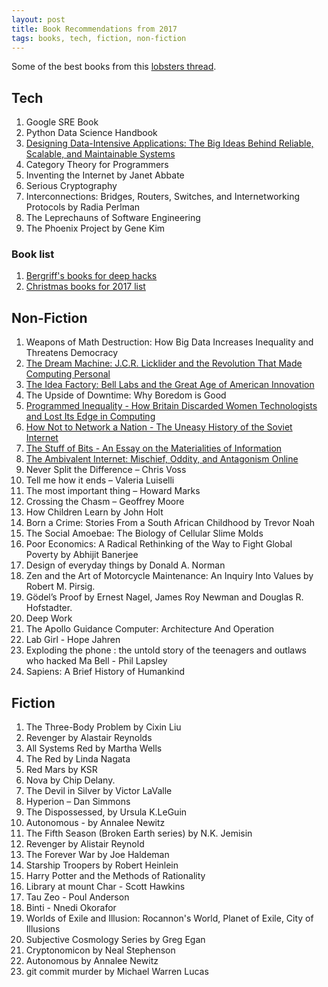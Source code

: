 ```yaml
---
layout: post
title: Book Recommendations from 2017
tags: books, tech, fiction, non-fiction
---
```


Some of the best books from this [lobsters thread](https://lobste.rs/s/i9s39q/best_books_you_have_read_2017).

## Tech

1. Google SRE Book
2. Python Data Science Handbook
3. [Designing Data-Intensive Applications: The Big Ideas Behind Reliable, Scalable, and Maintainable Systems](https://www.amazon.in/Designing-Data-Intensive-Applications-Reliable-Maintainable-ebook/dp/B06XPJML5D)
4. Category Theory for Programmers
5. Inventing the Internet by Janet Abbate
6. Serious Cryptography
7. Interconnections: Bridges, Routers, Switches, and Internetworking Protocols by Radia Perlman
8. The Leprechauns of Software Engineering
9. The Phoenix Project by Gene Kim

### Book list

1. [Bergriff's books for deep hacks](https://begriffs.com/posts/2017-04-13-longterm-computing-reading.html)
2. [Christmas books for 2017 list](http://shape-of-code.coding-guidelines.com/2017/12/08/christmas-book-for-2017/)

## Non-Fiction

1. Weapons of Math Destruction: How Big Data Increases Inequality and Threatens Democracy
2. [The Dream Machine: J.C.R. Licklider and the Revolution That Made Computing Personal](https://www.goodreads.com/book/show/722412.The_Dream_Machine)
3. [The Idea Factory: Bell Labs and the Great Age of American Innovation](https://www.amazon.in/Idea-Factory-Great-American-Innovation/dp/0143122797)
4. The Upside of Downtime: Why Boredom is Good
5. [Programmed Inequality - How Britain Discarded Women Technologists and Lost Its Edge in Computing](https://mitpress.mit.edu/books/programmed-inequality)
6. [How Not to Network a Nation - The Uneasy History of the Soviet Internet](https://mitpress.mit.edu/hownot)
7. [The Stuff of Bits - An Essay on the Materialities of Information](https://mitpress.mit.edu/books/stuff-bits)
8. [The Ambivalent Internet: Mischief, Oddity, and Antagonism Online](https://www.wiley.com/en-us/The+Ambivalent+Internet%3A+Mischief%2C+Oddity%2C+and+Antagonism+Online-p-9781509501267)
9. Never Split the Difference – Chris Voss
10. Tell me how it ends – Valeria Luiselli
11. The most important thing – Howard Marks
12. Crossing the Chasm – Geoffrey Moore
13. How Children Learn by John Holt
14. Born a Crime: Stories From a South African Childhood by Trevor Noah
15. The Social Amoebae: The Biology of Cellular Slime Molds
16. Poor Economics: A Radical Rethinking of the Way to Fight Global Poverty by Abhijit Banerjee
17. Design of everyday things by Donald A. Norman
18. Zen and the Art of Motorcycle Maintenance: An Inquiry Into Values by Robert M. Pirsig.
19. Gödel’s Proof by Ernest Nagel, James Roy Newman and Douglas R. Hofstadter.
20. Deep Work
21. The Apollo Guidance Computer: Architecture And Operation
22. Lab Girl -	Hope Jahren
23. Exploding the phone : the untold story of the teenagers and outlaws who hacked Ma Bell - Phil Lapsley
24. Sapiens: A Brief History of Humankind

## Fiction

1. The Three-Body Problem by Cixin Liu
2. Revenger by Alastair Reynolds
3. All Systems Red by Martha Wells
4. The Red by Linda Nagata
5. Red Mars by KSR
6. Nova by Chip Delany.
7. The Devil in Silver by Victor LaValle
8. Hyperion – Dan Simmons
9. The Dispossessed, by Ursula K.LeGuin
10. Autonomous - by Annalee Newitz
11. The Fifth Season (Broken Earth series) by N.K. Jemisin
12. Revenger by Alistair Reynold
13. The Forever War by Joe Haldeman
14. Starship Troopers by Robert Heinlein
15. Harry Potter and the Methods of Rationality
16. Library at mount Char - Scott Hawkins
17. Tau Zeo - Poul Anderson
18. Binti - Nnedi Okorafor
19. Worlds of Exile and Illusion: Rocannon's World, Planet of Exile, City of Illusions
20. Subjective Cosmology Series by Greg Egan
21. Cryptonomicon by Neal Stephenson
22. Autonomous by Annalee Newitz
23. git commit murder by Michael Warren Lucas
